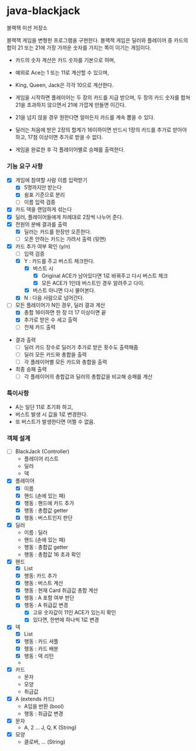 # java-blackjack

블랙잭 미션 저장소

블랙잭 게임을 변형한 프로그램을 구현한다. 블랙잭 게임은 딜러와 플레이어 중 카드의 합이 21 또는 21에 가장 가까운 숫자를 가지는 쪽이 이기는 게임이다.

- 카드의 숫자 계산은 카드 숫자를 기본으로 하며, 
- 예외로 Ace는 1 또는 11로 계산할 수 있으며, 
- King, Queen, Jack은 각각 10으로 계산한다.

- 게임을 시작하면 플레이어는 두 장의 카드를 지급 받으며, 두 장의 카드 숫자를 합쳐 21을 초과하지 않으면서 21에 가깝게 만들면 이긴다.
- 21을 넘지 않을 경우 원한다면 얼마든지 카드를 계속 뽑을 수 있다.
- 딜러는 처음에 받은 2장의 합계가 16이하이면 반드시 1장의 카드를 추가로 받아야 하고, 17점 이상이면 추가로 받을 수 없다.

- 게임을 완료한 후 각 플레이어별로 승패를 출력한다.

### 기능 요구 사항
- [x] 게임에 참여할 사람 이름 입력받기
  - [x] 5명까지만 받는다
  - [x] 쉼표 기준으로 분리
  - [ ] 이름 입력 검증
- [x] 카드 덱을 랜덤하게 섞는다
- [x] 딜러, 플레이어들에게 차례대로 2장씩 나누어 준다.
- [x] 전원의 분배 결과를 출력
  - [x] 딜러는 카드를 한장만 오픈한다.
  - [ ] 오픈 안하는 카드는 가려서 출력 (뒷면) 
- [x] 카드 추가 여부 확인 (y/n)
  - [ ] 입력 검증
  - [x] Y : 카드를 주고 버스트 체크한다.
    - [x] 버스트 시
      - [x] Original ACE가 남아있다면 1로 바꿔주고 다시 버스트 체크 
      - [x] 모든 ACE가 1인데 버스트인 경우 알려주고 다이.
    - [x] 버스트 아니면 다시 물어본다.
  - [x] N : 다음 사람으로 넘어간다.
- [ ] 모든 플레이어가 N인 경우, 딜러 결과 계산
  - [X] 총합 16이하면 한 장 더 17 이상이면 끝
  - [X] 추가로 받은 수 세고 출력
  - [ ] 전체 카드 출력
- 결과 출력
  - [ ] 딜러 카드 장수로 딜러가 추가로 받은 횟수도 출력해줌
  - [ ] 딜러 모든 카드와 총합을 출력
  - [ ] 각 플레이어별 모든 카드와 총합을 출력
- 최종 승패 출력
  - [ ] 각 플레이어의 총합값과 딜러의 총합값을 비교해 승패를 계산

### 특이사항
 - A는 일단 11로 초기화 하고,
 - 버스트 발생 시 값을 1로 변경한다.
 - 또 버스트가 발생한다면 어쩔 수 없음.

### 객체 설계
- [ ] BlackJack (Controller)
  - 플레이어 리스트
  - 딜러
  - 덱
- [X] 플레이어
  - [x] 이름
  - [x] 핸드 (손에 있는 패)
  - [x] 행동 : 핸드에 카드 추가
  - [x] 행동 : 총합값 getter
  - [x] 행동 : 버스트인지 판단
- [x] 딜러
  - 이름 : 딜러
  - 핸드 (손에 있는 패)
  - 행동 : 총합값 getter
  - 행동 : 총합값 16 초과 확인
- [x] 핸드
  - [x] List<Card>
  - [x] 행동: 카드 추가
  - [x] 행동 : 버스트 계산
  - [x] 행동 : 현재 Card 취급값 총합 계산
  - [x] 행동 : A 포함 여부 판단
  - [x] 행동 : A 취급값 변경
    - [X] 고유 숫자값이 11인 ACE가 있는지 확인
    - [x] 있다면, 한번에 하나씩 1로 변경
- [x] 덱
  - [x] List<Card>
  - [X] 행동 : 카드 셔플
  - [x] 행동 : 카드 배분
  - [x] 행동 : 덱 리턴
  - 
- [x] 카드
  - 문자
  - 모양
  - 취급값
- [x] A (extends 카드)
  - A임을 반환 (bool)
  - 행동 : 취급값 변경
- [x] 문자
  - A, 2 ... J, Q, K (String)
- [x] 모양
  - 클로버, ... (String)